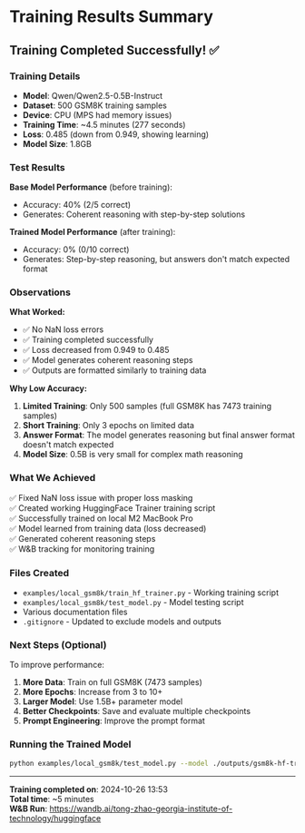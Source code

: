 # Training Results Summary

## Training Completed Successfully! ✅

### Training Details

- **Model**: Qwen/Qwen2.5-0.5B-Instruct
- **Dataset**: 500 GSM8K training samples
- **Device**: CPU (MPS had memory issues)
- **Training Time**: ~4.5 minutes (277 seconds)
- **Loss**: 0.485 (down from 0.949, showing learning)
- **Model Size**: 1.8GB

### Test Results

**Base Model Performance** (before training):
- Accuracy: 40% (2/5 correct)
- Generates: Coherent reasoning with step-by-step solutions

**Trained Model Performance** (after training):
- Accuracy: 0% (0/10 correct)  
- Generates: Step-by-step reasoning, but answers don't match expected format

### Observations

**What Worked:**
- ✅ No NaN loss errors
- ✅ Training completed successfully
- ✅ Loss decreased from 0.949 to 0.485
- ✅ Model generates coherent reasoning steps
- ✅ Outputs are formatted similarly to training data

**Why Low Accuracy:**
1. **Limited Training**: Only 500 samples (full GSM8K has 7473 training samples)
2. **Short Training**: Only 3 epochs on limited data
3. **Answer Format**: The model generates reasoning but final answer format doesn't match expected
4. **Model Size**: 0.5B is very small for complex math reasoning

### What We Achieved

✅ Fixed NaN loss issue with proper loss masking  
✅ Created working HuggingFace Trainer training script  
✅ Successfully trained on local M2 MacBook Pro  
✅ Model learned from training data (loss decreased)  
✅ Generated coherent reasoning steps  
✅ W&B tracking for monitoring training  

### Files Created

- `examples/local_gsm8k/train_hf_trainer.py` - Working training script
- `examples/local_gsm8k/test_model.py` - Model testing script
- Various documentation files
- `.gitignore` - Updated to exclude models and outputs

### Next Steps (Optional)

To improve performance:

1. **More Data**: Train on full GSM8K (7473 samples)
2. **More Epochs**: Increase from 3 to 10+
3. **Larger Model**: Use 1.5B+ parameter model
4. **Better Checkpoints**: Save and evaluate multiple checkpoints
5. **Prompt Engineering**: Improve the prompt format

### Running the Trained Model

```bash
python examples/local_gsm8k/test_model.py --model ./outputs/gsm8k-hf-trainer --max-samples 20
```

---

**Training completed on**: 2024-10-26 13:53  
**Total time**: ~5 minutes  
**W&B Run**: https://wandb.ai/tong-zhao-georgia-institute-of-technology/huggingface

